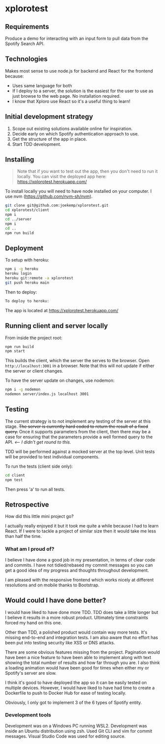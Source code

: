 # xplorotest

## Requirements

Produce a demo for interacting with an input form to pull data from the Spotify Search API.

## Technologies

Makes most sense to use node.js for backend and React for the frontend because:
 - Uses same language for both
 - If I deploy to a server, the solution is the easiest for the user to use as just browse to the web page. No installation required.
 - I know that Xploro use React so it's a useful thing to learn!

## Initial development strategy

 1. Scope out existing solutions available online for inspiration.
 1. Decide early on which Spotify authentication approach to use.
 1. Get the structure of the app in place.
 1. Start TDD development.

## Installing

> Note that if you want to test out the app, then you don't need to run it locally. You can visit the deployed app here: https://xplorotest.herokuapp.com/

To install locally you will need to have node installed on your computer. I use nvm (https://github.com/nvm-sh/nvm).

```bash
git clone git@github.com:joekemp/xplorotest.git
cd xplorotest/client
npm i
cd ../server
npm i
cd ..
npm run build
```

## Deployment

To setup with heroku:
```bash
npm i -g heroku
heroku login
heroku git:remote -a xplorotest
git push heroku main
```

Then to deploy:
```bash
To deploy to heroku:
```

The app is located at https://xplorotest.herokuapp.com/

## Running client and server locally

From inside the project root:
```bash
npm run build
npm start
```

This builds the client, which the server the serves to the browser. Open `http://localhost:3001` in a browser. Note that this will not update if either the server or client changes.

To have the server update on changes, use nodemon:
```bash
npm i -g nodemon
nodemon server/index.js localhost 3001
```

## Testing

The current strategy is to not implement any testing of the server at this stage. ~~The server is currently hard coded to return the result of a fixed query.~~ Once it supports parameters from the client, then there may be a case for ensuring that the parameters provide a well formed query to the API. *<-- I didn't get round to this.*

TDD will be performed against a mocked server at the top level. Unit tests will be provided to test individual components.

To run the tests (client side only):
```bash
cd client
npm test
```

Then press 'a' to run all tests.

## Retrospective

How did this little mini project go?

I actually really enjoyed it but it took me quite a while because I had to learn React. If I were to tackle a project of similar size then it would take me less than half the time.

### What am I proud of?

I believe I have done a good job in my presentation, in terms of clear code and commits. I have not tidied/rebased my commit messages so you can get a good idea of my progress and thoughts throughout development.

I am pleased with the responsive frontend which works nicely at different resolutions and on mobile thanks to Bootstrap.

## Would could I have done better?

I would have liked to have done more TDD. TDD does take a little longer but I believe it results in a more robust product. Ultimately time constraints forced my hand on this one.

Other than TDD, a polished product would contain way more tests. It's missing end-to-end and integration tests. I am also aware that no effort has been put into testing security like XSS or DNS attacks.

There are some obvious features missing from the project. Pagination would have been a nice feature to have been able to implement along with text showing the total number of results and how far through you are. I also think a loading animation would have been good for times when either my or Spotify's server are slow.

I think it's good to have deployed the app so it can be easily tested on multiple devices. However, I would have liked to have had time to create a Dockerfile to push to Docker Hub for ease of testing locally.

Obviously, I only got to implement 3 of the 6 types of Spotify entity.

### Development tools

Development was on a Windows PC running WSL2. Development was inside an Ubuntu distribution using zsh. Used Git CLI and vim for commit messages. Visual Studio Code was used for editing source.

